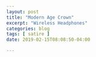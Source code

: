 ```yaml
---
layout: post
title: "Modern Age Crown"
excerpt: "Wireless Headphones"
categories: blog
tags: [ satire ]
date: 2019-02-15T08:08:50-04:00

---
```

